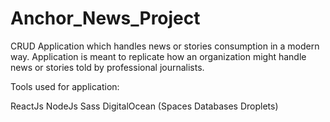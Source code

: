 # Anchor_News_Project
CRUD Application which handles news or stories consumption in a modern way. Application is meant to replicate how an organization might handle news or stories told by professional journalists.

Tools used for application:

ReactJs
NodeJs
Sass
DigitalOcean
(Spaces
Databases
Droplets)
